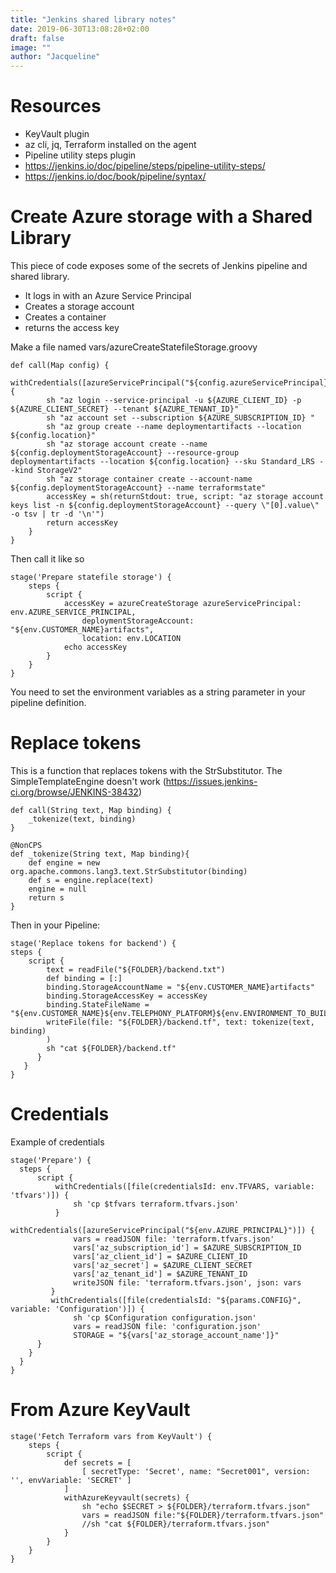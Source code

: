 ```yaml
---
title: "Jenkins shared library notes"
date: 2019-06-30T13:08:28+02:00
draft: false
image: ""
author: "Jacqueline"
---
```

# Resources

* KeyVault plugin
* az cli, jq, Terraform installed on the agent
* Pipeline utility steps plugin
* https://jenkins.io/doc/pipeline/steps/pipeline-utility-steps/
* https://jenkins.io/doc/book/pipeline/syntax/


# Create Azure storage with a Shared Library

This piece of code exposes some of the secrets of Jenkins pipeline and shared library.

* It logs in with an Azure Service Principal
* Creates a storage account
* Creates a container
* returns the access key

Make a file named vars/azureCreateStatefileStorage.groovy

```
def call(Map config) {
    withCredentials([azureServicePrincipal("${config.azureServicePrincipal}")]) {
        sh "az login --service-principal -u ${AZURE_CLIENT_ID} -p ${AZURE_CLIENT_SECRET} --tenant ${AZURE_TENANT_ID}"
        sh "az account set --subscription ${AZURE_SUBSCRIPTION_ID} "
        sh "az group create --name deploymentartifacts --location ${config.location}"
        sh "az storage account create --name ${config.deploymentStorageAccount} --resource-group deploymentartifacts --location ${config.location} --sku Standard_LRS --kind StorageV2"
        sh "az storage container create --account-name ${config.deploymentStorageAccount} --name terraformstate"
        accessKey = sh(returnStdout: true, script: "az storage account keys list -n ${config.deploymentStorageAccount} --query \"[0].value\" -o tsv | tr -d '\n'")
        return accessKey
    }   
}
```

Then call it like so

```
stage('Prepare statefile storage') {
    steps {
        script {
            accessKey = azureCreateStorage azureServicePrincipal: env.AZURE_SERVICE_PRINCIPAL,
                deploymentStorageAccount: "${env.CUSTOMER_NAME}artifacts",
                location: env.LOCATION
            echo accessKey
        }
    }
}
```

You need to set the environment variables as a string parameter in your pipeline definition.


# Replace tokens

This is a function that replaces tokens with the StrSubstitutor. The SimpleTemplateEngine doesn't work (https://issues.jenkins-ci.org/browse/JENKINS-38432)

```
def call(String text, Map binding) {
    _tokenize(text, binding)
}

@NonCPS
def _tokenize(String text, Map binding){
    def engine = new org.apache.commons.lang3.text.StrSubstitutor(binding)
    def s = engine.replace(text)
    engine = null
    return s
}
```

Then in your Pipeline:

```
stage('Replace tokens for backend') {
steps {
    script {
        text = readFile("${FOLDER}/backend.txt")
        def binding = [:]
        binding.StorageAccountName = "${env.CUSTOMER_NAME}artifacts"                         
        binding.StorageAccessKey = accessKey
        binding.StateFileName = "${env.CUSTOMER_NAME}${env.TELEPHONY_PLATFORM}${env.ENVIRONMENT_TO_BUILD}artifacts"
        writeFile(file: "${FOLDER}/backend.tf", text: tokenize(text, binding)
        )
        sh "cat ${FOLDER}/backend.tf"  
      }
   }
}
```


# Credentials

Example of credentials

```
stage('Prepare') {
  steps {
      script {
          withCredentials([file(credentialsId: env.TFVARS, variable: 'tfvars')]) {
              sh 'cp $tfvars terraform.tfvars.json'
          }
          withCredentials([azureServicePrincipal("${env.AZURE_PRINCIPAL}")]) {
              vars = readJSON file: 'terraform.tfvars.json'
              vars['az_subscription_id'] = $AZURE_SUBSCRIPTION_ID
              vars['az_client_id'] = $AZURE_CLIENT_ID
              vars['az_secret'] = $AZURE_CLIENT_SECRET
              vars['az_tenant_id'] = $AZURE_TENANT_ID
              writeJSON file: 'terraform.tfvars.json', json: vars
         }
         withCredentials([file(credentialsId: "${params.CONFIG}", variable: 'Configuration')]) {
              sh 'cp $Configuration configuration.json'
              vars = readJSON file: 'configuration.json'
              STORAGE = "${vars['az_storage_account_name']}"
      }
    }
  }
}
```

# From Azure KeyVault

```
stage('Fetch Terraform vars from KeyVault') {
    steps {
        script {
            def secrets = [
                [ secretType: 'Secret', name: "Secret001", version: '', envVariable: 'SECRET' ]
            ]
            withAzureKeyvault(secrets) {
                sh "echo $SECRET > ${FOLDER}/terraform.tfvars.json"
                vars = readJSON file:"${FOLDER}/terraform.tfvars.json"
                //sh "cat ${FOLDER}/terraform.tfvars.json"
            }
        }
    }
}
```
